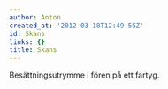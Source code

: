 ```yaml
---
author: Anton
created_at: '2012-03-18T12:49:55Z'
id: Skans
links: {}
title: Skans
---
```


Besättningsutrymme i fören på ett fartyg.
